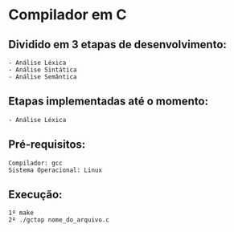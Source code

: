# Compilador em  C
 
## Dividido em 3 etapas de desenvolvimento:
	- Análise Léxica
	- Análise Sintática
	- Análise Semântica

## Etapas implementadas até o momento:
	- Análise Léxica

## Pré-requisitos:
	Compilador: gcc
	Sistema Operacional: Linux

## Execução:
	1º make
	2º ./gctop nome_do_arquivo.c
